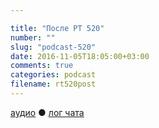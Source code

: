 ```yaml
---

title: "После РТ 520"
number: ""
slug: "podcast-520"
date: 2016-11-05T18:05:00+03:00
comments: true
categories: podcast
filename: rt520post
---
```

[аудио](http://cdn.radio-t.com/rt520post.mp3) ● [лог чата](http://chat.radio-t.com/logs/radio-t-520.html)
<audio src="http://cdn.radio-t.com/rt520post.mp3" preload="none"/>

